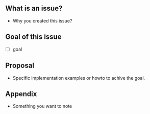 ## What is an issue?

- Why you created this issue?

## Goal of this issue

- [ ] goal

## Proposal

- Specific implementation examples or howto to achive the goal.

## Appendix

- Something you want to note
